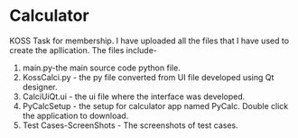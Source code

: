 # Calculator
KOSS Task for membership.
I have uploaded all the files that I have used to create the apllication. The files include-
1. main.py-the main source code python file.
2. KossCalci.py - the py file converted from UI file developed using Qt designer.
3. CalciUiQt.ui - the ui file where the interface was developed.
4. PyCalcSetup - the setup for calculator app named PyCalc.
Double click the application to download.
5. Test Cases-ScreenShots - The screenshots of test cases.
